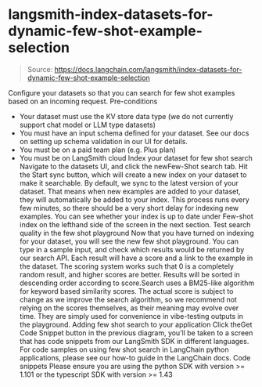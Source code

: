 # langsmith-index-datasets-for-dynamic-few-shot-example-selection

> Source: https://docs.langchain.com/langsmith/index-datasets-for-dynamic-few-shot-example-selection

Configure your datasets so that you can search for few shot examples based on an incoming request.
Pre-conditions
- Your dataset must use the KV store data type (we do not currently support chat model or LLM type datasets)
- You must have an input schema defined for your dataset. See our docs on setting up schema validation in our UI for details.
- You must be on a paid team plan (e.g. Plus plan)
- You must be on LangSmith cloud
Index your dataset for few shot search
Navigate to the datasets UI, and click the newFew-Shot search
tab. Hit the Start sync
button, which will create a new index on your dataset to make it searchable.
By default, we sync to the latest version of your dataset. That means when new examples are added to your dataset, they will automatically be added to your index. This process runs every few minutes, so there should be a very short delay for indexing new examples. You can see whether your index is up to date under Few-shot index
on the lefthand side of the screen in the next section.
Test search quality in the few shot playground
Now that you have turned on indexing for your dataset, you will see the new few shot playground. You can type in a sample input, and check which results would be returned by our search API. Each result will have a score and a link to the example in the dataset. The scoring system works such that 0 is a completely random result, and higher scores are better. Results will be sorted in descending order according to score.Search uses a BM25-like algorithm for keyword based similarity scores. The actual score is subject to change as we improve the search algorithm, so we recommend not relying on the scores themselves, as their meaning may evolve over time. They are simply used for convenience in vibe-testing outputs in the playground.
Adding few shot search to your application
Click theGet Code Snippet
button in the previous diagram, you’ll be taken to a screen that has code snippets from our LangSmith SDK in different languages.
For code samples on using few shot search in LangChain python applications, please see our how-to guide in the LangChain docs.
Code snippets
Please ensure you are using the python SDK with version >= 1.101 or the typescript SDK with version >= 1.43